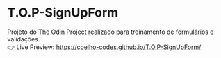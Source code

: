 # T.O.P-SignUpForm
Projeto do The Odin Project realizado para treinamento de formulários e validações. <br>
👉 Live Preview: https://coelho-codes.github.io/T.O.P-SignUpForm/
